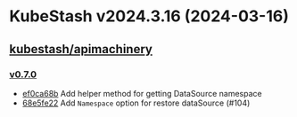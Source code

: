 # KubeStash v2024.3.16 (2024-03-16)


## [kubestash/apimachinery](https://github.com/kubestash/apimachinery)

### [v0.7.0](https://github.com/kubestash/apimachinery/releases/tag/v0.7.0)

- [ef0ca68b](https://github.com/kubestash/apimachinery/commit/ef0ca68b) Add helper method for getting DataSource namespace
- [68e5fe22](https://github.com/kubestash/apimachinery/commit/68e5fe22) Add `Namespace` option for restore dataSource (#104)



